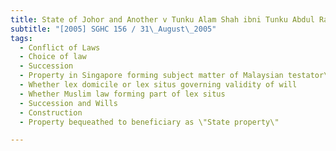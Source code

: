 ```yaml
---
title: State of Johor and Another v Tunku Alam Shah ibni Tunku Abdul Rahman and Others 
subtitle: "[2005] SGHC 156 / 31\_August\_2005"
tags:
  - Conflict of Laws
  - Choice of law
  - Succession
  - Property in Singapore forming subject matter of Malaysian testator\'s will
  - Whether lex domicile or lex situs governing validity of will
  - Whether Muslim law forming part of lex situs
  - Succession and Wills
  - Construction
  - Property bequeathed to beneficiary as \"State property\"

---
```


